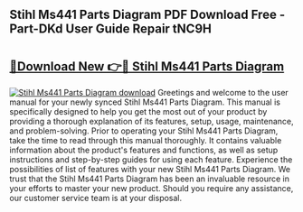 ## Stihl Ms441 Parts Diagram PDF Download Free - Part-DKd User Guide Repair tNC9H

# <h2><a href="http://dfr6ojn.blite.top/?on=Stihl+Ms441+Parts+Diagram">🔗Download New 👉🔴 Stihl Ms441 Parts Diagram</a></h2>

[![Stihl Ms441 Parts Diagram download](https://i.imgur.com/lujVjoI.png)](http://dfr6ojn.blite.top/?on=Stihl+Ms441+Parts+Diagram)
Greetings and welcome to the user manual for your newly synced Stihl Ms441 Parts Diagram. This manual is specifically designed to help you get the most out of your product by providing a thorough explanation of its features, setup, usage, maintenance, and problem-solving. Prior to operating your Stihl Ms441 Parts Diagram, take the time to read through this manual thoroughly. It contains valuable information about the product's features and functions, as well as setup instructions and step-by-step guides for using each feature. Experience the possibilities of list of features with your new Stihl Ms441 Parts Diagram. We trust that the Stihl Ms441 Parts Diagram has been an invaluable resource in your efforts to master your new product. Should you require any assistance, our customer service team is at your disposal.
